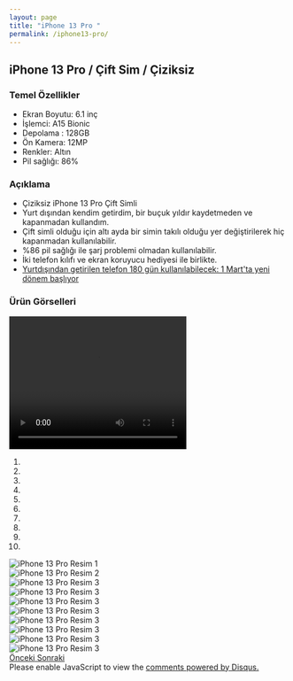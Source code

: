 ```yaml
---
layout: page
title: "iPhone 13 Pro "
permalink: /iphone13-pro/
---
```


## iPhone 13 Pro / Çift Sim / Çiziksiz


### Temel Özellikler

- Ekran Boyutu: 6.1 inç
- İşlemci: A15 Bionic
- Depolama : 128GB
- Ön Kamera: 12MP
- Renkler:  Altın
- Pil sağlığı: 86%

### Açıklama

- Çiziksiz iPhone 13 Pro Çift Simli
- Yurt dışından kendim getirdim, bir buçuk yıldır kaydetmeden ve kapanmadan kullandım.
- Çift simli olduğu için altı ayda bir simin takılı olduğu yer değiştirilerek hiç kapanmadan kullanılabilir.
- %86 pil sağlığı ile şarj problemi olmadan kullanılabilir.
- İki telefon kılıfı ve ekran koruyucu hediyesi ile birlikte.
- [Yurtdışından getirilen telefon 180 gün kullanılabilecek: 1 Mart'ta yeni dönem başlıyor](https://www.dunya.com/amp/gundem/yurtdisindan-getirilen-telefon-180-gun-kullanilabilecek-1-martta-yeni-donem-basliyor-haberi-714685)


### Ürün Görselleri
<div >
      <video width="320" height="240" controls>
        <source src="/assets/videos/11.mp4" type="video/mp4">
        你的浏览器不支持HTML5视频。
      </video>
</div>
<div id="carouselExampleIndicators" class="carousel slide" data-ride="carousel">
  <ol class="carousel-indicators">
    <li data-target="#carouselExampleIndicators" data-slide-to="0" class="active"></li>
    <li data-target="#carouselExampleIndicators" data-slide-to="1"></li>
    <li data-target="#carouselExampleIndicators" data-slide-to="2"></li>
    <li data-target="#carouselExampleIndicators" data-slide-to="3"></li>
    <li data-target="#carouselExampleIndicators" data-slide-to="4"></li>
    <li data-target="#carouselExampleIndicators" data-slide-to="5"></li>
    <li data-target="#carouselExampleIndicators" data-slide-to="6"></li>
    <li data-target="#carouselExampleIndicators" data-slide-to="7"></li>
    <li data-target="#carouselExampleIndicators" data-slide-to="8"></li>
    <li data-target="#carouselExampleIndicators" data-slide-to="9"></li>

  </ol>
  <div class="carousel-inner">
    <div class="carousel-item active">
      <img src="/assets/images/iphone13pro/1.jpeg" class="d-block w-100" alt="iPhone 13 Pro Resim 1">
    </div>
    <div class="carousel-item">
      <img src="/assets/images/iphone13pro/2.jpeg" class="d-block w-100" alt="iPhone 13 Pro Resim 2">
    </div>
    <div class="carousel-item">
      <img src="/assets/images/iphone13pro/3.jpeg" class="d-block w-100" alt="iPhone 13 Pro Resim 3">
    </div>
    <div class="carousel-item">
      <img src="/assets/images/iphone13pro/4.jpeg" class="d-block w-100" alt="iPhone 13 Pro Resim 3">
    </div>
    <div class="carousel-item">
      <img src="/assets/images/iphone13pro/5.jpeg" class="d-block w-100" alt="iPhone 13 Pro Resim 3">
    </div>
    <div class="carousel-item">
      <img src="/assets/images/iphone13pro/6.jpeg" class="d-block w-100" alt="iPhone 13 Pro Resim 3">
    </div>
    <div class="carousel-item">
      <img src="/assets/images/iphone13pro/7.jpeg" class="d-block w-100" alt="iPhone 13 Pro Resim 3">
    </div>
    <div class="carousel-item">
      <img src="/assets/images/iphone13pro/8.jpeg" class="d-block w-100" alt="iPhone 13 Pro Resim 3">
    </div>
    <div class="carousel-item">
      <img src="/assets/images/iphone13pro/9.jpeg" class="d-block w-100" alt="iPhone 13 Pro Resim 3">
    </div>
    <div class="carousel-item">
      <img src="/assets/images/iphone13pro/10.jpeg" class="d-block w-100" alt="iPhone 13 Pro Resim 3">
    </div>
  </div>
  <a class="carousel-control-prev" href="#carouselExampleIndicators" role="button" data-slide="prev">
    <span class="carousel-control-prev-icon" aria-hidden="true"></span>
    <span class="sr-only">Önceki</span>
  </a>
  <a class="carousel-control-next" href="#carouselExampleIndicators" role="button" data-slide="next">
    <span class="carousel-control-next-icon" aria-hidden="true"></span>
    <span class="sr-only">Sonraki</span>
  </a>
</div>

<div id="disqus_thread"></div>
<script>
    /**
    *  RECOMMENDED CONFIGURATION VARIABLES: EDIT AND UNCOMMENT THE SECTION BELOW TO INSERT DYNAMIC VALUES FROM YOUR PLATFORM OR CMS.
    *  LEARN WHY DEFINING THESE VARIABLES IS IMPORTANT: https://disqus.com/admin/universalcode/#configuration-variables    */
    /*
    var disqus_config = function () {
    this.page.url = PAGE_URL;  // Replace PAGE_URL with your page's canonical URL variable
    this.page.identifier = PAGE_IDENTIFIER; // Replace PAGE_IDENTIFIER with your page's unique identifier variable
    };
    */
    (function() { // DON'T EDIT BELOW THIS LINE
    var d = document, s = d.createElement('script');
    s.src = 'https://iphone13pro.disqus.com/embed.js';
    s.setAttribute('data-timestamp', +new Date());
    (d.head || d.body).appendChild(s);
    })();
</script>
<noscript>Please enable JavaScript to view the <a href="https://disqus.com/?ref_noscript">comments powered by Disqus.</a></noscript>
